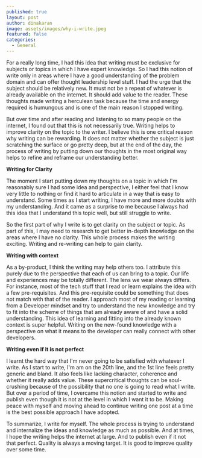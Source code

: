 ```yaml
---
published: true
layout: post
author: dinakaran
image: assets/images/why-i-write.jpeg
featured: false
categories:
  - General
---
```

For a really long time, I had this idea that writing must be exclusive for subjects or topics in which I have expert knowledge. So I had this notion of write only in areas where I have a good understanding of the problem domain and can offer thought leadership level stuff. I had the urge that the subject should be relatively new. It must not be a repeat of whatever is already available on the internet. It should add value to the reader. These thoughts made writing a herculean task because the time and energy required is humungous and is one of the main reason I stopped writing. 

But over time and after reading and listening to so many people on the internet, I found out that this is not necessarily true. Writing helps to improve clarity on the topic to the writer. I believe this is one critical reason why writing can be rewarding. It does not matter whether the subject is just scratching the surface or go pretty deep, but at the end of the day, the process of writing by putting down our thoughts in the most original way helps to refine and reframe our understanding better. 

**Writing for Clarity**

The moment I start putting down my thoughts on a topic in which I'm reasonably sure I had some idea and perspective, I either feel that I know very little to nothing or find it hard to articulate in a way that is easy to understand. Some times as I start writing, I have more and more doubts with my understanding. And it came as a surprise to me because I always had this idea that I understand this topic well, but still struggle to write.  

So the first part of why I write is to get clarity on the subject or topic. As part of this, I may need to research to get better in-depth knowledge on the areas where I have no clarity. This whole process makes the writing exciting. Writing and re-writing can help to gain clarity.

**Writing with context**

As a by-product, I think the writing may help others too. I attribute this purely due to the perspective that each of us can bring to a topic. Our life and experiences may be totally different. The lens we wear always differs. For instance, most of the tech stuff that I read or learn explains the idea with a few pre-requisites. And this pre-requisite could be something that does not match with that of the reader. I approach most of my reading or learning from a Developer mindset and try to understand the new knowledge and try to fit into the scheme of things that am already aware of and have a solid understanding. This idea of learning and fitting into the already known context is super helpful. Writing on the new-found knowledge with a perspective on what it means to the developer can really connect with other developers. 

**Writing even if it is not perfect** 

I learnt the hard way that I'm never going to be satisfied with whatever I write. As I start to write, I'm am on the 20th line, and the 1st line feels pretty generic and bland. It also feels like lacking character, coherence and whether it really adds value. These supercritical thoughts can be soul-crushing because of the possibility that no one is going to read what I write. But over a period of time, I overcame this notion and started to write and publish even though it is not at the level in which I want it to be. Making peace with myself and moving ahead to continue writing one post at a time is the best possible approach I have adopted.

To summarize, I write for myself. The whole process is trying to understand and internalize the ideas and knowledge as much as possible. And at times, I hope the writing helps the internet at large. And to publish even if it not that perfect. Quality is always a moving target. It is good to improve quality over some time. 
